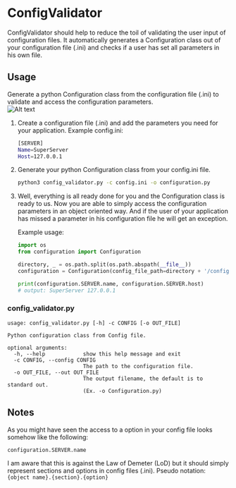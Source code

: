 # ConfigValidator
ConfigValidator should help to reduce the toil of validating the user input of configuration files. 
It automatically generates a Configuration class out of your configuration file (.ini) and checks if a user has set all parameters in his own file.

## Usage
Generate a python Configuration class from the configuration file (.ini) to validate and access the configuration parameters.  
![Alt text](img/ConfigValidator.png)

 1. Create a configuration file (.ini) and add the parameters you need for your application.
    Example config.ini:
    ```bash
    [SERVER]
    Name=SuperServer
    Host=127.0.0.1
    ```
 2. Generate your python Configuration class from your config.ini file.
    ```bash
    python3 config_validator.py -c config.ini -o configuration.py
    ```
 3. Well, everything is all ready done for you and the Configuration class is ready to us.
    Now you are able to simply access the configuration parameters in an object oriented way.
    And if the user of your application has missed a parameter in his configuration file he will get an exception. 
    
    Example usage:
    ```python
    import os
    from configuration import Configuration
    
    directory, _ = os.path.split(os.path.abspath(__file__))
    configuration = Configuration(config_file_path=directory + '/config.ini')
    
    print(configuration.SERVER.name, configuration.SERVER.host)
    # output: SuperServer 127.0.0.1
    ```
   

 
### config_validator.py
```
usage: config_validator.py [-h] -c CONFIG [-o OUT_FILE]

Python configuration class from Config file.

optional arguments:
  -h, --help            show this help message and exit
  -c CONFIG, --config CONFIG
                        The path to the configuration file.
  -o OUT_FILE, --out OUT_FILE
                        The output filename, the default is to standard out.
                        (Ex. -o Configuration.py)
```

## Notes
As you might have seen the access to a option in your config file looks somehow like the following:
```python
configuration.SERVER.name
```
I am aware that this is against the Law of Demeter (LoD) but it should simply represent sections and options in config files (.ini). 
Pseudo notation: ```{object name}.{section}.{option}``` 
 
